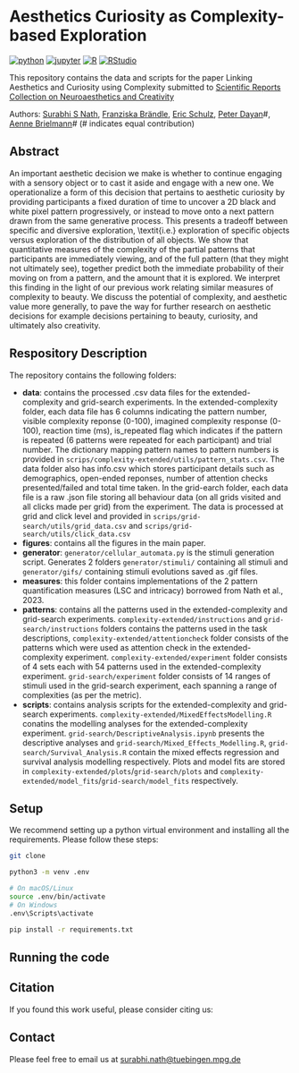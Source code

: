 # Aesthetics Curiosity as Complexity-based Exploration

[![python](https://img.shields.io/badge/Python-3.9-3776AB.svg?style=flat&logo=python&logoColor=white)](https://www.python.org)
[![jupyter](https://img.shields.io/badge/Jupyter-Lab-F37626.svg?style=flat&logo=Jupyter)](https://jupyterlab.readthedocs.io/en/stable)
[![R](https://img.shields.io/badge/-script-276DC3.svg?style=flat&logo=R)](https://cran.r-project.org)
[![RStudio](https://img.shields.io/badge/RStudio-project-75AADB.svg?style=flat&logo=RStudio)](https://www.rstudio.com)

This repository contains the data and scripts for the paper Linking Aesthetics and Curiosity using Complexity submitted to [Scientific Reports Collection on Neuroaesthetics and Creativity](https://www.nature.com/collections/giidgedaec) 

Authors: [Surabhi S Nath](https://surabhisnath.github.io), [Franziska Brändle](https://www.kyb.tuebingen.mpg.de/person/104445/250676), [Eric Schulz](https://www.kyb.tuebingen.mpg.de/person/103915), [Peter Dayan](https://www.mpg.de/12309357/biologische-kybernetik-dayan)#, [Aenne Brielmann](https://www.kyb.tuebingen.mpg.de/person/58620/2549)# (# indicates equal contribution)

## Abstract

An important aesthetic decision we make is whether to continue engaging with a sensory object or to cast it aside and engage with a new one. We operationalize a form of this decision that pertains to aesthetic curiosity by providing participants a fixed duration of time to uncover a 2D black and white pixel pattern progressively, or instead to move onto a next pattern drawn from the same generative process. This presents a tradeoff between specific and diversive exploration, \textit{i.e.} exploration of specific objects versus exploration of the distribution of all objects. We show that quantitative measures of the
complexity of the partial patterns that participants are immediately
viewing, and  of the full pattern (that they might not ultimately see),
together predict both the immediate probability of their moving on from a pattern, and the amount that it is explored. We interpret this finding in the light of our previous work relating similar measures of complexity to beauty. We discuss the potential of complexity, and aesthetic value more generally, to pave the way for further research on aesthetic decisions for example decisions pertaining to beauty, curiosity, and ultimately also creativity.

## Respository Description

The repository contains the following folders:
- **data**: contains the processed .csv data files for the extended-complexity and grid-search experiments. In the extended-complexity folder, each data file has 6 columns indicating the pattern number, visible complexity reponse (0-100), imagined complexity response (0-100), reaction time (ms), is_repeated flag which indicates if the pattern is repeated (6 patterns were repeated for each participant) and trial number. The dictionary mapping pattern names to pattern numbers is provided in `scrips/complexity-extended/utils/pattern_stats.csv`. The data folder also has info.csv which stores participant details such as demographics, open-ended reponses, number of attention checks presented/failed and total time taken. In the grid-earch folder, each data file is a raw .json file storing all behaviour data (on all grids visited and all clicks made per grid) from the experiment. The data is processed at grid and click level and provided in `scrips/grid-search/utils/grid_data.csv` and `scrips/grid-search/utils/click_data.csv`
- **figures**: contains all the figures in the main paper.
- **generator**: `generator/cellular_automata.py` is the stimuli generation script. Generates 2 folders `generator/stimuli/` containing all stimuli and `generator/gifs/` containing stimuli evolutions saved as .gif files.
- **measures**: this folder contains implementations of the 2 pattern quantification measures (LSC and intricacy) borrowed from Nath et al., 2023. 
- **patterns**: contains all the patterns used in the extended-complexity and grid-search experiments. `complexity-extended/instructions` and `grid-search/instructions` folders contains the patterns used in the task descriptions, `complexity-extended/attentioncheck` folder consists of the patterns which were used as attention check in the extended-complexity experiment. `complexity-extended/experiment` folder consists of 4 sets each with 54 patterns used in the extended-complexity experiment. `grid-search/experiment` folder consists of 14 ranges of stimuli used in the grid-search experiment, each spanning a range of complexities (as per the metric).
- **scripts**: contains analysis scripts for the extended-complexity and grid-search experiments. `complexity-extended/MixedEffectsModelling.R` conatins the modelling analyses for the extended-complexity experiment. `grid-search/DescriptiveAnalysis.ipynb` presents the descriptive analyses and `grid-search/Mixed_Effects_Modelling.R`, `grid-search/Survival_Analysis.R` contain the mixed effects regression and survival analysis modelling respectively. Plots and model fits are stored in `complexity-extended/plots`/`grid-search/plots` and `complexity-extended/model_fits`/`grid-search/model_fits` respectively.

## Setup

We recommend setting up a python virtual environment and installing all the requirements. Please follow these steps:

```bash
git clone 

python3 -m venv .env

# On macOS/Linux
source .env/bin/activate
# On Windows
.env\Scripts\activate

pip install -r requirements.txt
```

## Running the code



## Citation

If you found this work useful, please consider citing us:


## Contact

Please feel free to email us at surabhi.nath@tuebingen.mpg.de
